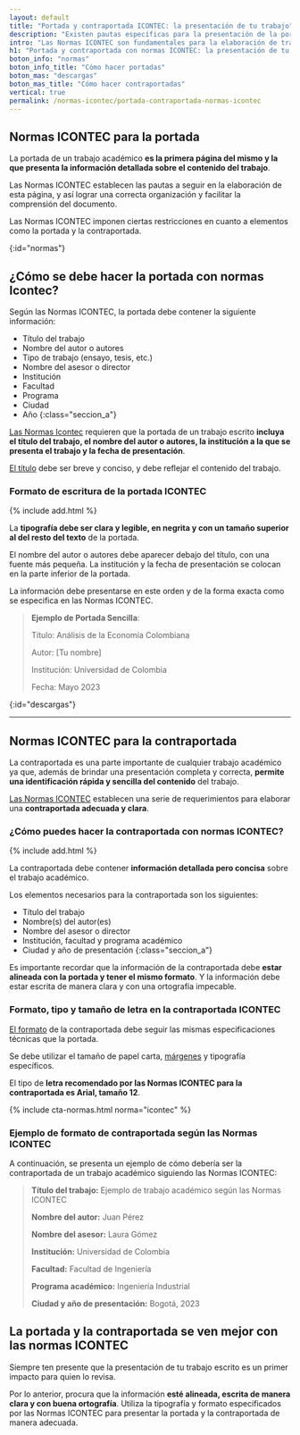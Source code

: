 ```yaml
---
layout: default
title: "Portada y contraportada ICONTEC: la presentación de tu trabajo"
description: "Existen pautas específicas para la presentación de la portada y contraportada con Normas ICONTEC. Esto incluye información detallada y especificaciones técnicas"
intro: "Las Normas ICONTEC son fundamentales para la elaboración de trabajos académicos en Colombia. Presenta bien tu portada y la contraportada  y mira ejemplos de cómo debe ser el formato."
h1: "Portada y contraportada con normas ICONTEC: la presentación de tu trabajo"
boton_info: "normas"
boton_info_title: "Cómo hacer portadas"
boton_mas: "descargas"
boton_mas_title: "Cómo hacer contraportadas"
vertical: true
permalink: /normas-icontec/portada-contraportada-normas-icontec
---
```

## Normas ICONTEC para la portada

La portada de un trabajo académico **es la primera página del mismo y la que presenta la información detallada sobre el contenido del trabajo**.

Las Normas ICONTEC establecen las pautas a seguir en la elaboración de esta página, y así lograr una correcta organización y facilitar la comprensión del documento.

Las Normas ICONTEC imponen ciertas restricciones en cuanto a elementos como la portada y la contraportada.
<!-- Anclaje para que la barra fijada no cubra el siguiente subtítulo -->
{:id="normas"}

## ¿Cómo se debe hacer la portada con normas Icontec?

Según las Normas ICONTEC, la portada debe contener la siguiente información:

- Título del trabajo
- Nombre del autor o autores
- Tipo de trabajo (ensayo, tesis, etc.)
- Nombre del asesor o director
- Institución
- Facultad
- Programa
- Ciudad
- Año
{:class="seccion_a"}

[Las Normas Icontec]({{site.baseurl}}/normas-icontec "Normas Icontec") requieren que la portada de un trabajo escrito **incluya el título del trabajo, el nombre del autor o autores, la institución a la que se presenta el trabajo y la fecha de presentación**.

[El título]({{'titulos-trabajo-escrito'|relative_url}} "Títulos") debe ser breve y conciso, y debe reflejar el contenido del trabajo.

### Formato de escritura de la portada ICONTEC

{% include add.html %}

La **tipografía debe ser clara y legible, en negrita y con un tamaño superior al del resto del texto** de la portada.

El nombre del autor o autores debe aparecer debajo del título, con una fuente más pequeña. La institución y la fecha de presentación se colocan en la parte inferior de la portada.

La información debe presentarse en este orden y de la forma exacta como se especifica en las Normas ICONTEC.

> **Ejemplo de Portada Sencilla**:
>
> Título: Análisis de la Economía Colombiana  
>
> Autor: [Tu nombre]  
>
> Institución: Universidad de Colombia  
>
> Fecha: Mayo 2023
<!-- Anclaje para que la barra fijada no cubra el siguiente subtítulo -->
{:id="descargas"}

----

## Normas ICONTEC para la contraportada

La contraportada es una parte importante de cualquier trabajo académico ya que, además de brindar una presentación completa y correcta, **permite una identificación rápida y sencilla del contenido** del trabajo.

[Las Normas ICONTEC]({{'normas-icontec'|relative_url}} "Normas Icontec") establecen una serie de requerimientos para elaborar una **contraportada adecuada y clara**.

### ¿Cómo puedes hacer la contraportada con normas ICONTEC?

{% include add.html %}

La contraportada debe contener **información detallada pero concisa** sobre el trabajo académico.

Los elementos necesarios para la contraportada son los siguientes:

- Título del trabajo
- Nombre(s) del autor(es)
- Nombre del asesor o director
- Institución, facultad y programa académico
- Ciudad y año de presentación
{:class="seccion_a"}

Es importante recordar que la información de la contraportada debe **estar alineada con la portada y tener el mismo formato**. Y la información debe estar escrita de manera clara y con una ortografía impecable.

### Formato, tipo y tamaño de letra en la contraportada ICONTEC

[El formato]({{'normas-icontec/cuerpo-trabajo-normas-icontec'|relative_url}} "Formato Normas Icontec") de la contraportada debe seguir las mismas especificaciones técnicas que la portada.

Se debe utilizar el tamaño de papel carta, [márgenes]({{'normas-icontec/margenes-normas-icontec'|relative_url}} "Márgenes Normas Icontec") y tipografía específicos.

El tipo de **letra recomendado por las Normas ICONTEC para la contraportada es Arial, tamaño 12**.

{% include cta-normas.html norma="icontec" %}

### Ejemplo de formato de contraportada según las Normas ICONTEC

A continuación, se presenta un ejemplo de cómo debería ser la contraportada de un trabajo académico siguiendo las Normas ICONTEC:

>**Título del trabajo:** Ejemplo de trabajo académico según las Normas ICONTEC  
>
>**Nombre del autor:** Juan Pérez  
>
>**Nombre del asesor:** Laura Gómez  
>
>**Institución:** Universidad de Colombia  
>
>**Facultad:** Facultad de Ingeniería  
>
>**Programa académico:** Ingeniería Industrial  
>
>**Ciudad y año de presentación:** Bogotá, 2023

## La portada y la contraportada se ven mejor con las normas ICONTEC

Siempre ten presente que la presentación de tu trabajo escrito es un primer impacto para quien lo revisa.

Por lo anterior, procura que la información **esté alineada, escrita de manera clara y con buena ortografía**. Utiliza la tipografía y formato especificados por las Normas ICONTEC para presentar la portada y la contraportada de manera adecuada.
